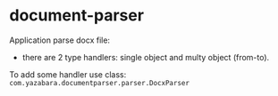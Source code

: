 # document-parser

Application parse docx file:
- there are 2 type handlers: single object and multy object (from-to).

To add some handler use class: ```com.yazabara.documentparser.parser.DocxParser```

